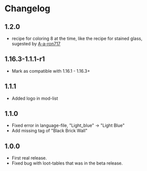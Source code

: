 # Changelog

## 1.2.0
* recipe for coloring 8 at the time, like the recipe for stained glass, sugested by [A-a-ron717](https://github.com/puggan/mc-colorbricks/issues/5)

## 1.16.3-1.1.1-r1
* Mark as compatible with 1.16.1 - 1.16.3+

## 1.1.1
* Added logo in mod-list

## 1.1.0
* Fixed error in language-file, "Light_blue" -> "Light Blue"
* Add missing tag of "Black Brick Wall"

## 1.0.0
* First real release.
* Fixed bug with loot-tables that was in the beta release.




